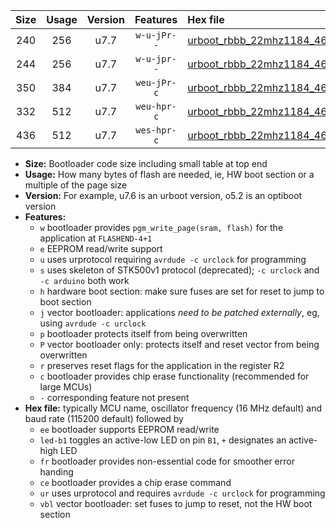 |Size|Usage|Version|Features|Hex file|
|:-:|:-:|:-:|:-:|:--|
|240|256|u7.7|`w-u-jPr--`|[urboot_rbbb_22mhz1184_460800bps_led+b5_ur_vbl.hex](https://raw.githubusercontent.com/stefanrueger/urboot.hex/main/boards/rbbb/fcpu_22mhz1184/460800_bps/urboot_rbbb_22mhz1184_460800bps_led+b5_ur_vbl.hex)|
|244|256|u7.7|`w-u-jpr--`|[urboot_rbbb_22mhz1184_460800bps_led+b5_fr_ur_vbl.hex](https://raw.githubusercontent.com/stefanrueger/urboot.hex/main/boards/rbbb/fcpu_22mhz1184/460800_bps/urboot_rbbb_22mhz1184_460800bps_led+b5_fr_ur_vbl.hex)|
|350|384|u7.7|`weu-jPr-c`|[urboot_rbbb_22mhz1184_460800bps_ee_led+b5_fr_ce_ur_vbl.hex](https://raw.githubusercontent.com/stefanrueger/urboot.hex/main/boards/rbbb/fcpu_22mhz1184/460800_bps/urboot_rbbb_22mhz1184_460800bps_ee_led+b5_fr_ce_ur_vbl.hex)|
|332|512|u7.7|`weu-hpr-c`|[urboot_rbbb_22mhz1184_460800bps_ee_led+b5_fr_ce_ur.hex](https://raw.githubusercontent.com/stefanrueger/urboot.hex/main/boards/rbbb/fcpu_22mhz1184/460800_bps/urboot_rbbb_22mhz1184_460800bps_ee_led+b5_fr_ce_ur.hex)|
|436|512|u7.7|`wes-hpr-c`|[urboot_rbbb_22mhz1184_460800bps_ee_led+b5_fr_ce.hex](https://raw.githubusercontent.com/stefanrueger/urboot.hex/main/boards/rbbb/fcpu_22mhz1184/460800_bps/urboot_rbbb_22mhz1184_460800bps_ee_led+b5_fr_ce.hex)|

- **Size:** Bootloader code size including small table at top end
- **Usage:** How many bytes of flash are needed, ie, HW boot section or a multiple of the page size
- **Version:** For example, u7.6 is an urboot version, o5.2 is an optiboot version
- **Features:**
  + `w` bootloader provides `pgm_write_page(sram, flash)` for the application at `FLASHEND-4+1`
  + `e` EEPROM read/write support
  + `u` uses urprotocol requiring `avrdude -c urclock` for programming
  + `s` uses skeleton of STK500v1 protocol (deprecated); `-c urclock` and `-c arduino` both work
  + `h` hardware boot section: make sure fuses are set for reset to jump to boot section
  + `j` vector bootloader: applications *need to be patched externally*, eg, using `avrdude -c urclock`
  + `p` bootloader protects itself from being overwritten
  + `P` vector bootloader only: protects itself and reset vector from being overwritten
  + `r` preserves reset flags for the application in the register R2
  + `c` bootloader provides chip erase functionality (recommended for large MCUs)
  + `-` corresponding feature not present
- **Hex file:** typically MCU name, oscillator frequency (16 MHz default) and baud rate (115200 default) followed by
  + `ee` bootloader supports EEPROM read/write
  + `led-b1` toggles an active-low LED on pin `B1`, `+` designates an active-high LED
  + `fr` bootloader provides non-essential code for smoother error handing
  + `ce` bootloader provides a chip erase command
  + `ur` uses urprotocol and requires `avrdude -c urclock` for programming
  + `vbl` vector bootloader: set fuses to jump to reset, not the HW boot section
